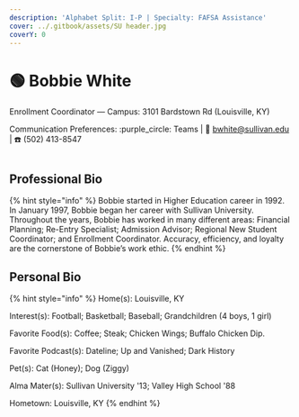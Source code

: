 ```yaml
---
description: 'Alphabet Split: I-P | Specialty: FAFSA Assistance'
cover: ../.gitbook/assets/SU header.jpg
coverY: 0
---
```


# 🟢 Bobbie White

Enrollment Coordinator — Campus: 3101 Bardstown Rd (Louisville, KY)

Communication Preferences: :purple\_circle: Teams | :e-mail: bwhite@sullivan.edu | :telephone: (502) 413-8547

<figure><img src="../.gitbook/assets/AO-White.avif" alt=""><figcaption></figcaption></figure>

## Professional Bio

{% hint style="info" %}
Bobbie started in Higher Education career in 1992. In January 1997, Bobbie began her career with Sullivan University. Throughout the years, Bobbie has worked in many different areas: Financial Planning; Re-Entry Specialist; Admission Advisor; Regional New Student Coordinator; and Enrollment Coordinator. Accuracy, efficiency, and loyalty are the cornerstone of Bobbie’s work ethic.
{% endhint %}

## Personal Bio

{% hint style="info" %}
Home(s): Louisville, KY

Interest(s): Football; Basketball; Baseball; Grandchildren (4 boys, 1 girl)

Favorite Food(s): Coffee; Steak; Chicken Wings; Buffalo Chicken Dip.

Favorite Podcast(s): Dateline; Up and Vanished; Dark History

Pet(s): Cat (Honey); Dog (Ziggy)

Alma Mater(s): Sullivan University '13; Valley High School '88

Hometown: Louisville, KY
{% endhint %}
